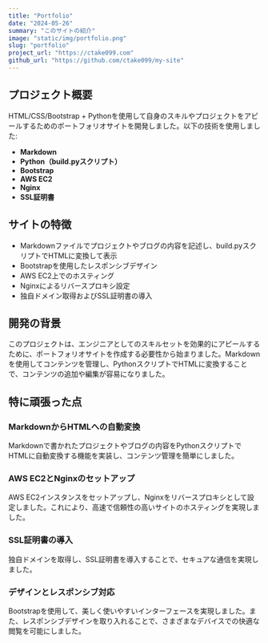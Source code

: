 ```yaml
---
title: "Portfolio"
date: "2024-05-26"
summary: "このサイトの紹介"
image: "static/img/portfolio.png"
slug: "portfolio"
project_url: "https://ctake099.com"
github_url: "https://github.com/ctake099/my-site"
---
```


## プロジェクト概要

HTML/CSS/Bootstrap + Pythonを使用して自身のスキルやプロジェクトをアピールするためのポートフォリオサイトを開発しました。以下の技術を使用しました:

- **Markdown**
- **Python（build.pyスクリプト）**
- **Bootstrap**
- **AWS EC2**
- **Nginx**
- **SSL証明書**

## サイトの特徴

- Markdownファイルでプロジェクトやブログの内容を記述し、build.pyスクリプトでHTMLに変換して表示
- Bootstrapを使用したレスポンシブデザイン
- AWS EC2上でのホスティング
- Nginxによるリバースプロキシ設定
- 独自ドメイン取得およびSSL証明書の導入

## 開発の背景

このプロジェクトは、エンジニアとしてのスキルセットを効果的にアピールするために、ポートフォリオサイトを作成する必要性から始まりました。Markdownを使用してコンテンツを管理し、PythonスクリプトでHTMLに変換することで、コンテンツの追加や編集が容易になりました。

## 特に頑張った点

### MarkdownからHTMLへの自動変換

Markdownで書かれたプロジェクトやブログの内容をPythonスクリプトでHTMLに自動変換する機能を実装し、コンテンツ管理を簡単にしました。

### AWS EC2とNginxのセットアップ

AWS EC2インスタンスをセットアップし、Nginxをリバースプロキシとして設定しました。これにより、高速で信頼性の高いサイトのホスティングを実現しました。

### SSL証明書の導入

独自ドメインを取得し、SSL証明書を導入することで、セキュアな通信を実現しました。

### デザインとレスポンシブ対応

Bootstrapを使用して、美しく使いやすいインターフェースを実現しました。また、レスポンシブデザインを取り入れることで、さまざまなデバイスでの快適な閲覧を可能にしました。